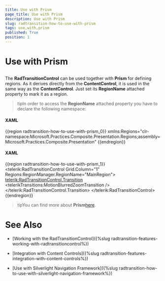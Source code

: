 ```yaml
---
title: Use with Prism
page_title: Use with Prism
description: Use with Prism
slug: radtransition-how-to-use-with-prism
tags: use,with,prism
published: True
position: 1
---
```


# Use with Prism



## 

The __RadTransitionControl__ can be used together with __Prism__ for defining regions. As it derives directly from the __ContentControl__, it is used in the same way as the __ContentControl__. Just set its __RegionName__ attached property to mark it as a region.

>tipIn order to access the __RegionName__ attached property you have to declare the following namespace:

#### __XAML__

{{region radtransition-how-to-use-with-prism_0}}
	xmlns:Regions="clr-namespace:Microsoft.Practices.Composite.Presentation.Regions;assembly=Microsoft.Practices.Composite.Presentation"
	{{endregion}}



#### __XAML__

{{region radtransition-how-to-use-with-prism_1}}
	<telerik:RadTransitionControl Grid.Column="1"
	                                Regions:RegionManager.RegionName="MainRegion">
	    <telerik:RadTransitionControl.Transition>
	        <telerikTransitions:MotionBlurredZoomTransition />
	    </telerik:RadTransitionControl.Transition>
	</telerik:RadTransitionControl>
	{{endregion}}



>tipYou can find more about __Prism__[here](http://compositewpf.codeplex.com/).

# See Also

 * [Working with the RadTransitionControl]({%slug radtransition-features-working-with-radtransitioncontrol%})

 * [Integration with Content Controls]({%slug radtransition-features-integration-with-content-controls%})

 * [Use with Silverlight Navigation Framework]({%slug radtransition-how-to-use-with-silverlight-navigation-framework%})
